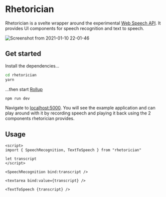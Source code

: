 # Rhetorician 

Rhetorician is a svelte wrapper around the experimental [Web Speech API](https://developer.mozilla.org/en-US/docs/Web/API/Web_Speech_API/Using_the_Web_Speech_API). It provides UI components for speech recognition and text to speech.

![Screenshot from 2021-01-10 22-01-46](https://user-images.githubusercontent.com/11256663/104136864-ce82b280-5390-11eb-8455-855c562fe8d8.png)


## Get started

Install the dependencies...

```bash
cd rhetorician
yarn
```

...then start [Rollup](https://rollupjs.org)

```bash
npm run dev
```

Navigate to [localhost:5000](http://localhost:5000). You will see the example application and can play around with it by recording speech and playing it back using the 2 components rhetorician provides.

## Usage

```
<script>
import { SpeechRecognition, TextToSpeech } from "rhetorician"
  
let transcript
</script>
  
<SpeechRecognition bind:transcript />
  
<textarea bind:value={transcript} />
  
<TextToSpeech {transcript} /> 
```

